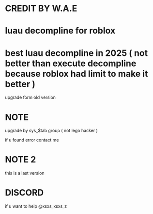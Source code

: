# CREDIT BY W.A.E
# luau decompline for roblox
# best luau decompline in 2025 ( not better than execute decompline because roblox had limit to make it better )

upgrade form old version

# NOTE

upgrade by sys_$tab group ( not lego hacker )

if u found error contact me

# NOTE 2

this is a last version 

# DISCORD

if u want to help @xsxs_xsxs_z

